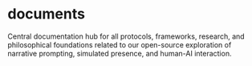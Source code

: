 # documents
Central documentation hub for all protocols, frameworks, research, and philosophical foundations related to our open-source exploration of narrative prompting, simulated presence, and human-AI interaction.
